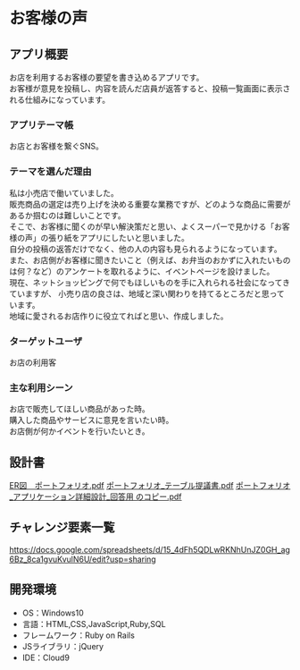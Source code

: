 # お客様の声

## アプリ概要
お店を利用するお客様の要望を書き込めるアプリです。<br>
お客様が意見を投稿し、内容を読んだ店員が返答すると、投稿一覧画面に表示される仕組みになっています。

### アプリテーマ帳
お店とお客様を繋ぐSNS。

### テーマを選んだ理由
私は小売店で働いていました。<br>
販売商品の選定は売り上げを決める重要な業務ですが、どのような商品に需要があるか掴むのは難しいことです。<br>
そこで、お客様に聞くのが早い解決策だと思い、よくスーパーで見かける「お客様の声」の張り紙をアプリにしたいと思いました。<br>
自分の投稿の返答だけでなく、他の人の内容も見られるようになっています。<br>
また、お店側がお客様に聞きたいこと（例えば、お弁当のおかずに入れたいものは何？など）のアンケートを取れるように、イベントページを設けました。<br>
現在、ネットショッピングで何でもほしいものを手に入れられる社会になってきていますが、
小売り店の良さは、地域と深い関わりを持てるところだと思っています。<br>
地域に愛されるお店作りに役立てればと思い、作成しました。

### ターゲットユーザ
お店の利用客

### 主な利用シーン
お店で販売してほしい商品があった時。<br>
購入した商品やサービスに意見を言いたい時。<br>
お店側が何かイベントを行いたいとき。

## 設計書
[ER図　ポートフォリオ.pdf](https://github.com/mina-mina-ueda/portfolio/files/7949150/ER.pdf)
[ポートフォリオ_テーブル提議書.pdf](https://github.com/mina-mina-ueda/portfolio/files/7949165/_.pdf)
[ポートフォリオ_アプリケーション詳細設計_回答用  のコピー.pdf](https://github.com/mina-mina-ueda/portfolio/files/7949166/_._.pdf)

## チャレンジ要素一覧
https://docs.google.com/spreadsheets/d/15_4dFh5QDLwRKNhUnJZ0GH_ag6Bz_8ca1gvuKvulN6U/edit?usp=sharing

## 開発環境
- OS：Windows10
- 言語：HTML,CSS,JavaScript,Ruby,SQL
- フレームワーク：Ruby on Rails
- JSライブラリ：jQuery
- IDE：Cloud9


